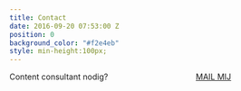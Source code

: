 ```yaml
---
title: Contact
date: 2016-09-20 07:53:00 Z
position: 0
background_color: "#f2e4eb"
style: min-height:100px;
---
```


Content consultant nodig? <a href="#" class="btn btn-primary btn-lg mailto" style="margin-left:30%">MAIL MIJ</a>